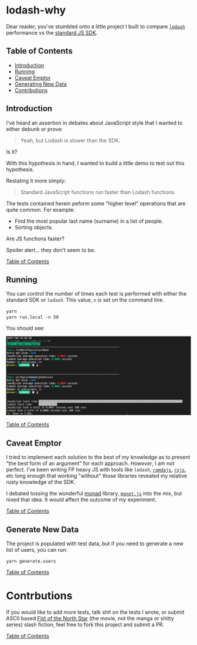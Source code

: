 # lodash-why

Dear reader, you've stumbled onto a little project I built to compare [`lodash`](https://lodash.com/) performance vs the [standard JS SDK](https://developer.mozilla.org/en-US/docs/Web/JavaScript).


## Table of Contents
* [Introduction](#introduction)
* [Running](#running)
* [Caveat Emptor](#caveat-emptor)
* [Generating New Data](#generate-new-data)
* [Contributions](#contrbutions)
## Introduction

I've heard an assertion in debates about JavaScript style that I wanted to either debunk or prove:

> Yeah, but Lodash is slower than the SDK.

Is it?

With this hypothesis in hand, I wanted to build a little demo to test out this hypothesis.

Restating it more simply:

> Standard JavaScript functions run faster than Lodash functions.

The tests contained herein peform some "higher level" operations that are quite common.  For example:

* Find the most popular last name (surname) in a list of people.
* Sorting objects.

Are JS functions faster?

Spoiler alert... they don't seem to be.


[Table of Contents](#table-of-contents)

## Running

You can control the number of times each test is performed with either the standard SDK or `lodash`.  This value, `n` is set on the command line.

```shell
yarn
yarn run.local -n 50
```

You should see:

![Output](/images/example_run.png)


[Table of Contents](#table-of-contents)

## Caveat Emptor

I tried to implement each solution to the best of my knowledge as to present "the best form of an argument" for each approach.  _However_, I am not perfect.  I've been writing FP heavy JS with tools like `lodash`, [`ramdajs`](https://ramdajs.com/), [`rxjs`](https://rxjs.dev/), etc long enough that working "without" those libraries revealed my relative rusty knowledge of the SDK.  

I debated tossing the wonderful [monad](https://en.wikipedia.org/wiki/Monad_(functional_programming)) library, [`monet.js`](https://monet.github.io/monet.js/) into the mix, but nixed that idea.  It would affect the outcome of my experiment.


[Table of Contents](#table-of-contents)

## Generate New Data
The project is populated with test data, but if you need to generate a new list of users, you can run:

```shell
yarn generate.users
```

[Table of Contents](#table-of-contents)


# Contrbutions

If you would like to add more tests, talk shit on the tests I wrote, or submit ASCII based [Fist of the North Star](https://www.amazon.com/Fist-North-Star-Toyoo-Ashida/dp/B074XJPSDL) (the movie, not the manga or shitty series) slash fiction, feel free to fork this project and submit a PR.


[Table of Contents](#table-of-contents)
